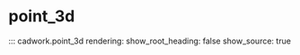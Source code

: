 # point_3d

::: cadwork.point_3d
    rendering:
        show_root_heading: false
        show_source: true
